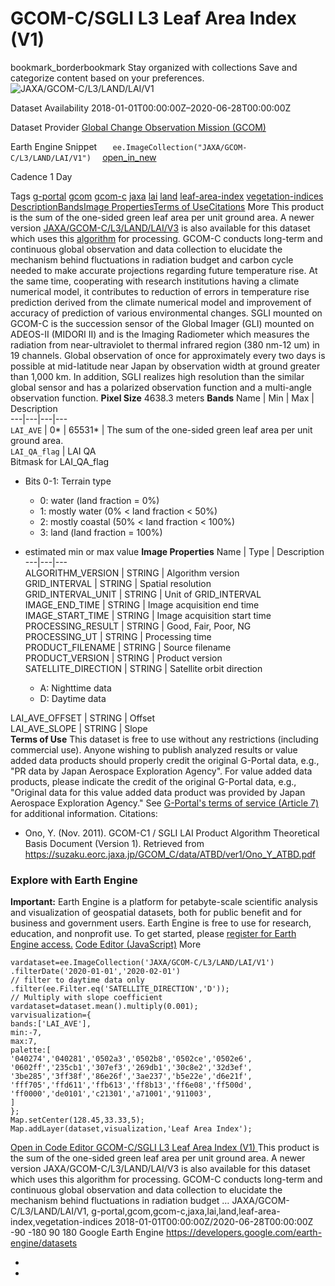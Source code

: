 
#  GCOM-C/SGLI L3 Leaf Area Index (V1) 
bookmark_borderbookmark Stay organized with collections  Save and categorize content based on your preferences.
![JAXA/GCOM-C/L3/LAND/LAI/V1](https://developers.google.com/earth-engine/datasets/images/JAXA/JAXA_GCOM-C_L3_LAND_LAI_V1_sample.png) 

Dataset Availability
    2018-01-01T00:00:00Z–2020-06-28T00:00:00Z 

Dataset Provider
     [ Global Change Observation Mission (GCOM) ](https://suzaku.eorc.jaxa.jp/GCOM/index.html) 

Earth Engine Snippet
     `    ee.ImageCollection("JAXA/GCOM-C/L3/LAND/LAI/V1")   ` [ open_in_new ](https://code.earthengine.google.com/?scriptPath=Examples:Datasets/JAXA/JAXA_GCOM-C_L3_LAND_LAI_V1) 

Cadence
    1 Day 

Tags
     [g-portal](https://developers.google.com/earth-engine/datasets/tags/g-portal) [gcom](https://developers.google.com/earth-engine/datasets/tags/gcom) [gcom-c](https://developers.google.com/earth-engine/datasets/tags/gcom-c) [jaxa](https://developers.google.com/earth-engine/datasets/tags/jaxa) [lai](https://developers.google.com/earth-engine/datasets/tags/lai) [land](https://developers.google.com/earth-engine/datasets/tags/land) [leaf-area-index](https://developers.google.com/earth-engine/datasets/tags/leaf-area-index) [vegetation-indices](https://developers.google.com/earth-engine/datasets/tags/vegetation-indices)
[Description](https://developers.google.com/earth-engine/datasets/catalog/JAXA_GCOM-C_L3_LAND_LAI_V1#description)[Bands](https://developers.google.com/earth-engine/datasets/catalog/JAXA_GCOM-C_L3_LAND_LAI_V1#bands)[Image Properties](https://developers.google.com/earth-engine/datasets/catalog/JAXA_GCOM-C_L3_LAND_LAI_V1#image-properties)[Terms of Use](https://developers.google.com/earth-engine/datasets/catalog/JAXA_GCOM-C_L3_LAND_LAI_V1#terms-of-use)[Citations](https://developers.google.com/earth-engine/datasets/catalog/JAXA_GCOM-C_L3_LAND_LAI_V1#citations) More
This product is the sum of the one-sided green leaf area per unit ground area.
A newer version [JAXA/GCOM-C/L3/LAND/LAI/V3](https://developers.google.com/earth-engine/datasets/catalog/JAXA_GCOM-C_L3_LAND_LAI_V3) is also available for this dataset which uses this [algorithm](https://suzaku.eorc.jaxa.jp/GCOM_C/data/product_std.html) for processing.
GCOM-C conducts long-term and continuous global observation and data collection to elucidate the mechanism behind fluctuations in radiation budget and carbon cycle needed to make accurate projections regarding future temperature rise. At the same time, cooperating with research institutions having a climate numerical model, it contributes to reduction of errors in temperature rise prediction derived from the climate numerical model and improvement of accuracy of prediction of various environmental changes. SGLI mounted on GCOM-C is the succession sensor of the Global Imager (GLI) mounted on ADEOS-II (MIDORI II) and is the Imaging Radiometer which measures the radiation from near-ultraviolet to thermal infrared region (380 nm-12 um) in 19 channels. Global observation of once for approximately every two days is possible at mid-latitude near Japan by observation width at ground greater than 1,000 km. In addition, SGLI realizes high resolution than the similar global sensor and has a polarized observation function and a multi-angle observation function.
**Pixel Size** 4638.3 meters 
**Bands**
Name | Min | Max | Description  
---|---|---|---  
`LAI_AVE` |  0*  |  65531*  | The sum of the one-sided green leaf area per unit ground area.  
`LAI_QA_flag` | LAI QA  
Bitmask for LAI_QA_flag
  * Bits 0-1: Terrain type 
    * 0: water (land fraction = 0%)
    * 1: mostly water (0% < land fraction < 50%)
    * 2: mostly coastal (50% < land fraction < 100%)
    * 3: land (land fraction = 100%)

  
* estimated min or max value 
**Image Properties**
Name | Type | Description  
---|---|---  
ALGORITHM_VERSION | STRING | Algorithm version  
GRID_INTERVAL | STRING | Spatial resolution  
GRID_INTERVAL_UNIT | STRING | Unit of GRID_INTERVAL  
IMAGE_END_TIME | STRING | Image acquisition end time  
IMAGE_START_TIME | STRING | Image acquisition start time  
PROCESSING_RESULT | STRING | Good, Fair, Poor, NG  
PROCESSING_UT | STRING | Processing time  
PRODUCT_FILENAME | STRING | Source filename  
PRODUCT_VERSION | STRING | Product version  
SATELLITE_DIRECTION | STRING | Satellite orbit direction
  * A: Nighttime data
  * D: Daytime data

  
LAI_AVE_OFFSET | STRING | Offset  
LAI_AVE_SLOPE | STRING | Slope  
**Terms of Use**
This dataset is free to use without any restrictions (including commercial use). Anyone wishing to publish analyzed results or value added data products should properly credit the original G-Portal data, e.g., "PR data by Japan Aerospace Exploration Agency". For value added data products, please indicate the credit of the original G-Portal data, e.g., "Original data for this value added data product was provided by Japan Aerospace Exploration Agency."
See [G-Portal's terms of service (Article 7)](https://gportal.jaxa.jp/gpr/index/eula?lang=en) for additional information.
Citations:
  * Ono, Y. (Nov. 2011). GCOM-C1 / SGLI LAI Product Algorithm Theoretical Basis Document (Version 1). Retrieved from <https://suzaku.eorc.jaxa.jp/GCOM_C/data/ATBD/ver1/Ono_Y_ATBD.pdf>


### Explore with Earth Engine
**Important:** Earth Engine is a platform for petabyte-scale scientific analysis and visualization of geospatial datasets, both for public benefit and for business and government users. Earth Engine is free to use for research, education, and nonprofit use. To get started, please [register for Earth Engine access.](https://console.cloud.google.com/earth-engine)
[Code Editor (JavaScript)](https://developers.google.com/earth-engine/datasets/catalog/JAXA_GCOM-C_L3_LAND_LAI_V1#code-editor-javascript-sample) More
```
vardataset=ee.ImageCollection('JAXA/GCOM-C/L3/LAND/LAI/V1')
.filterDate('2020-01-01','2020-02-01')
// filter to daytime data only
.filter(ee.Filter.eq('SATELLITE_DIRECTION','D'));
// Multiply with slope coefficient
vardataset=dataset.mean().multiply(0.001);
varvisualization={
bands:['LAI_AVE'],
min:-7,
max:7,
palette:[
'040274','040281','0502a3','0502b8','0502ce','0502e6',
'0602ff','235cb1','307ef3','269db1','30c8e2','32d3ef',
'3be285','3ff38f','86e26f','3ae237','b5e22e','d6e21f',
'fff705','ffd611','ffb613','ff8b13','ff6e08','ff500d',
'ff0000','de0101','c21301','a71001','911003',
]
};
Map.setCenter(128.45,33.33,5);
Map.addLayer(dataset,visualization,'Leaf Area Index');
```
[ Open in Code Editor ](https://code.earthengine.google.com/?scriptPath=Examples:Datasets/JAXA/JAXA_GCOM-C_L3_LAND_LAI_V1)
[ GCOM-C/SGLI L3 Leaf Area Index (V1) ](https://developers.google.com/earth-engine/datasets/catalog/JAXA_GCOM-C_L3_LAND_LAI_V1)
This product is the sum of the one-sided green leaf area per unit ground area. A newer version JAXA/GCOM-C/L3/LAND/LAI/V3 is also available for this dataset which uses this algorithm for processing. GCOM-C conducts long-term and continuous global observation and data collection to elucidate the mechanism behind fluctuations in radiation budget …
JAXA/GCOM-C/L3/LAND/LAI/V1, g-portal,gcom,gcom-c,jaxa,lai,land,leaf-area-index,vegetation-indices 
2018-01-01T00:00:00Z/2020-06-28T00:00:00Z
-90 -180 90 180 
Google Earth Engine
https://developers.google.com/earth-engine/datasets
  * [ ](https://doi.org/https://suzaku.eorc.jaxa.jp/GCOM/index.html)
  * [ ](https://doi.org/https://developers.google.com/earth-engine/datasets/catalog/JAXA_GCOM-C_L3_LAND_LAI_V1)


